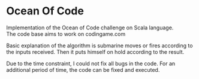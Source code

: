 # Ocean Of Code
Implementation of the Ocean of Code challenge on Scala language.  
The code base aims to work on codingame.com

Basic explanation of the algorithm is submarine moves or fires according to the inputs received. Then it puts himself on hold according to the result.

Due to the time constraint, I could not fix all bugs in the code. For an additional period of time, the code can be fixed and executed.
